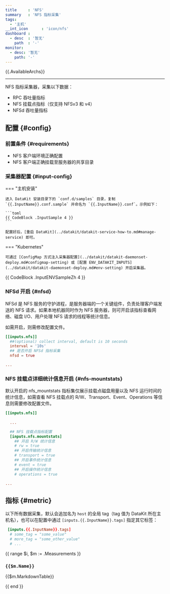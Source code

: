 ```yaml
---
title     : 'NFS'
summary   : 'NFS 指标采集'
tags:
  - '主机'
__int_icon      : 'icon/nfs'
dashboard :
  - desc  : '暂无'
    path  : '-'
monitor:
  - desc: '暂无'
    path: '-'
---
```


{{.AvailableArchs}}

---

NFS 指标采集器，采集以下数据：

- RPC 吞吐量指标
- NFS 挂载点指标（仅支持 NFSv3 和 v4）
- NFSd 吞吐量指标

## 配置 {#config}

### 前置条件 {#requirements}

- NFS 客户端环境正确配置
- NFS 客户端正确挂载至服务器的共享目录

### 采集器配置 {#input-config}

<!-- markdownlint-disable MD046 -->

=== "主机安装"

    进入 DataKit 安装目录下的 `conf.d/samples` 目录，复制 `{{.InputName}}.conf.sample` 并命名为 `{{.InputName}}.conf`。示例如下：
    
    ```toml
    {{ CodeBlock .InputSample 4 }}
    ```
    
    配置好后，[重启 DataKit](../datakit/datakit-service-how-to.md#manage-service) 即可。

=== "Kubernetes"

    可通过 [ConfigMap 方式注入采集器配置](../datakit/datakit-daemonset-deploy.md#configmap-setting) 或 [配置 ENV_DATAKIT_INPUTS](../datakit/datakit-daemonset-deploy.md#env-setting) 开启采集器。

{{ CodeBlock .InputENVSampleZh 4 }}

<!-- markdownlint-enable -->

### NFSd 开启 {#nfsd}

NFSd 是 NFS 服务的守护进程，是服务器端的一个关键组件，负责处理客户端发送的 NFS 请求。如果本地机器同时作为 NFS 服务器，则可开启该指标查看网络、磁盘 I/O、用户处理 NFS 请求的线程等统计信息。

如需开启，则需修改配置文件。

```toml
[[inputs.nfs]]
  ##(optional) collect interval, default is 10 seconds
  interval = '10s'
  ## 是否开启 NFSd 指标采集
  nfsd = true

...

```

### NFS 挂载点详细统计信息开启 {#nfs-mountstats}

默认开启的 nfs_mountstats 指标集仅展示挂载点磁盘用量以及 NFS 运行时间的统计信息，如需查看 NFS 挂载点的 R/W、Transport、Event、Operations 等信息则需要修改配置文件。

```toml
[[inputs.nfs]]
  
  ...

  ## NFS 挂载点指标配置
  [inputs.nfs.mountstats]
    ## 开启 R/W 统计信息
    # rw = true
    ## 开启传输统计信息 
    # transport = true
    ## 开启事件统计信息
    # event = true
    ## 开启操作统计信息
    # operations = true

...

```

## 指标 {#metric}

以下所有数据采集，默认会追加名为 `host` 的全局 tag（tag 值为 DataKit 所在主机名），也可以在配置中通过 `[inputs.{{.InputName}}.tags]` 指定其它标签：

``` toml
 [inputs.{{.InputName}}.tags]
  # some_tag = "some_value"
  # more_tag = "some_other_value"
  # ...
```

{{ range $i, $m := .Measurements }}

### `{{$m.Name}}`

{{$m.MarkdownTable}}

{{ end }}
